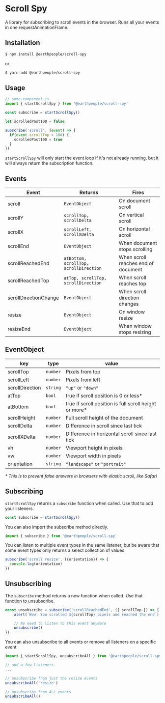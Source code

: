 # Scroll Spy

A library for subscribing to scroll events in the browser. Runs all your events in one requestAnimationFrame.

## Installation

```sh
$ npm install @earthpeople/scroll-spy
```

or

```sh
$ yarn add @earthpeople/scroll-spy
```

## Usage

```js
// some-component.js
import { startScrollSpy } from '@earthpeople/scroll-spy'

const subscribe = startScrollSpy()

let scrolledPast100 = false

subscribe('scroll', (event) => {
  if(event.scrollTop > 100) {
    scrolledPast100 = true
  }
})

```

`startScrollSpy` will only start the event loop if it's not already running, but it will always return the subscription function.

## Events

| Event                 | Returns       | Fires      |
| --------------------- | --------------| -----------|
| scroll                | `EventObject` | On document scroll |
| scrollY               | `scrollTop, scrollDelta` | On vertical scroll |
| scrollX               | `scrollLeft, scrollXDelta` | On horizontal scroll |
| scrollEnd             | `EventObject` | When document stops scrolling |
| scrollReachedEnd      | `atBottom, scrollTop, scrollDirection` | When scroll reaches end of document |
| scrollReachedTop      | `atTop, scrollTop, scrollDirection` | When scroll reaches top |
| scrollDirectionChange | `EventObject` | When scroll direction changes |
| resize                | `EventObject` | On window resize |
| resizeEnd             | `EventObject` | When window stops resizing |

## EventObject

| key             | type     | value                |
| ----------      | -------- | -------------------- |
| scrollTop       | `number` | Pixels from top      |
| scrollLeft      | `number` | Pixels from left     |
| scrollDirection | `string` | `"up"` or `"down"`       |
| atTop           | `bool`   | true if scroll position is 0 or less* |
| atBottom        | `bool`   | true if scroll position is full scroll height or more* |
| scrollHeight    | `number` | Full scroll height of the document |
| scrollDelta     | `number` | Difference in scroll since last tick |
| scrollXDelta    | `number` | Difference in horizontal scroll since last tick |
| vh              | `number` | Viewport height in pixels |
| vw              | `number` | Viewport width in pixels |
| orientation     | `string` | `"landscape"` or `"portrait"` |


_* This is to prevent false answers in browsers with elastic scroll, like Safari_

## Subscribing

`startScrollSpy` returns a `subscribe` function when called. Use that to add your listeners.

```js
const subscribe = startScrollSpy()
```

You can also import the subscribe method directly.

```js
import { subscribe } from '@earthpeople/scroll-spy`
```

You can listen to multiple event types in the same listener, but be aware that some event types only returns a select collection of values.

```js
subscribe('scroll resize', ({orientation}) => {
  console.log(orientation)
})
```

## Unsubscribing

The `subscribe` method returns a new function when called. Use that function to unsubscribe.

```js
const unsubscribe = subscribe('scrollReachedEnd', ({ scrollTop }) => {
    alert(`Wow! You scrolled ${scrollTop} pixels and reached the end`)

    // No need to listen to this event anymore
    unsubscribe()
})

```

You can also unsubscribe to all events or remove all listeners on a specific event

```js
import { startScrollSpy, unsubscribeAll } from '@earthpeople/scroll-spy'

// add a few listeners
...

// unsubscribe from just the resize events
unsubscribeAll('resize')

// unsubscribe from ALL events
unsubscribeAll()


```